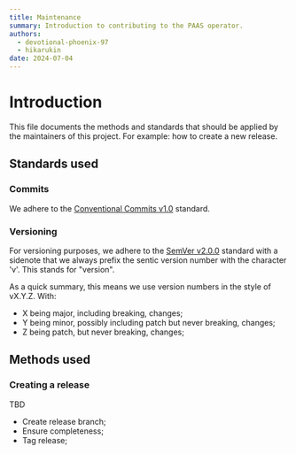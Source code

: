```yaml
---
title: Maintenance
summary: Introduction to contributing to the PAAS operator.
authors:
  - devotional-phoenix-97
  - hikarukin
date: 2024-07-04
---
```


Introduction
============

This file documents the methods and standards that should be applied by the maintainers
of this project. For example: how to create a new release.

Standards used
--------------

### Commits

We adhere to the [Conventional Commits v1.0](https://www.conventionalcommits.org/en/v1.0.0/) standard.

### Versioning

For versioning purposes, we adhere to the [SemVer v2.0.0](https://semver.org/spec/v2.0.0.html) standard with a sidenote that we always prefix the sentic version number with the character 'v'. This stands for "version".

As a quick summary, this means we use version numbers in the style of vX.Y.Z.
With:
- X being major, including breaking, changes;
- Y being minor, possibly including patch but never breaking, changes;
- Z being patch, but never breaking, changes;

Methods used
------------

### Creating a release

TBD

- Create release branch;
- Ensure completeness;
- Tag release;
